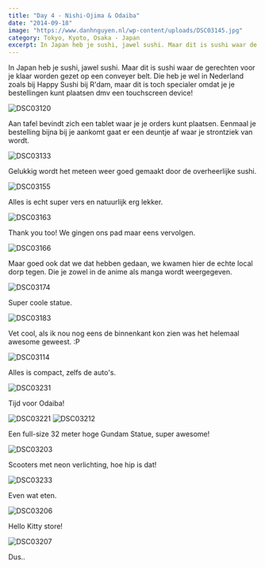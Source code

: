 ```yaml
---
title: "Day 4 - Nishi-Ojima & Odaiba"
date: "2014-09-18"
image: "https://www.danhnguyen.nl/wp-content/uploads/DSC03145.jpg"
category: Tokyo, Kyoto, Osaka - Japan
excerpt: In Japan heb je sushi, jawel sushi. Maar dit is sushi waar de gerechten voor je klaar worden gezet op een conveyer...
---
```


In Japan heb je sushi, jawel sushi. Maar dit is sushi waar de gerechten voor je klaar worden gezet op een conveyer belt. Die heb je wel in Nederland zoals bij Happy Sushi bij R'dam, maar dit is toch specialer omdat je je bestellingen kunt plaatsen dmv een touchscreen device!

![DSC03120](https://www.danhnguyen.nl/wp-content/uploads/DSC03120-1024x575.jpg)

Aan tafel bevindt zich een tablet waar je je orders kunt plaatsen. Eenmaal je bestelling bijna bij je aankomt gaat er een deuntje af waar je strontziek van wordt.

![DSC03133](https://www.danhnguyen.nl/wp-content/uploads/DSC03133-1024x575.jpg)

Gelukkig wordt het meteen weer goed gemaakt door de overheerlijke sushi.

![DSC03155](https://www.danhnguyen.nl/wp-content/uploads/DSC03155-1024x575.jpg)

Alles is echt super vers en natuurlijk erg lekker.

![DSC03163](https://www.danhnguyen.nl/wp-content/uploads/DSC03163-1024x575.jpg)

Thank you too! We gingen ons pad maar eens vervolgen.

![DSC03166](https://www.danhnguyen.nl/wp-content/uploads/DSC03166-1024x575.jpg)

Maar goed ook dat we dat hebben gedaan, we kwamen hier de echte local dorp tegen. Die je zowel in de anime als manga wordt weergegeven.

![DSC03174](https://www.danhnguyen.nl/wp-content/uploads/DSC03174-1024x575.jpg)

Super coole statue.

![DSC03183](https://www.danhnguyen.nl/wp-content/uploads/DSC03183-1024x575.jpg)

Vet cool, als ik nou nog eens de binnenkant kon zien was het helemaal awesome geweest. :P

![DSC03114](https://www.danhnguyen.nl/wp-content/uploads/DSC03114-1024x575.jpg)

Alles is compact, zelfs de auto's.

![DSC03231](https://www.danhnguyen.nl/wp-content/uploads/DSC03231-1024x575.jpg)

Tijd voor Odaiba!

![DSC03221](https://www.danhnguyen.nl/wp-content/uploads/DSC03221-575x1024.jpg) ![DSC03212](https://www.danhnguyen.nl/wp-content/uploads/DSC03212-575x1024.jpg)

Een full-size 32 meter hoge Gundam Statue, super awesome!

![DSC03203](https://www.danhnguyen.nl/wp-content/uploads/DSC03203-1024x575.jpg)

Scooters met neon verlichting, hoe hip is dat!

![DSC03233](https://www.danhnguyen.nl/wp-content/uploads/DSC03233-1024x575.jpg)

Even wat eten.

![DSC03206](https://www.danhnguyen.nl/wp-content/uploads/DSC03206-1024x575.jpg)

Hello Kitty store!

![DSC03207](https://www.danhnguyen.nl/wp-content/uploads/DSC03207-1024x575.jpg)

Dus..
